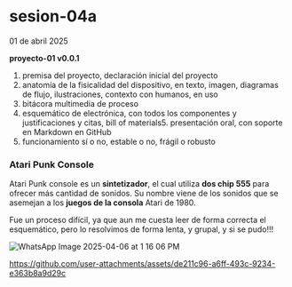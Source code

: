 # sesion-04a
01 de abril 2025

**proyecto-01 v0.0.1**

1. premisa del proyecto, declaración inicial del proyecto
2.  anatomía de la fisicalidad del dispositivo, en texto, imagen, diagramas de flujo, ilustraciones, contexto con humanos, en uso
3. bitácora multimedia de proceso 
4. esquemático de electrónica, con todos los componentes y justificaciones y citas, bill of materials5.  presentación oral, con soporte en Markdown en GitHub
6.  funcionamiento sí o no, estable o no, frágil o robusto

  ### Atari Punk Console 
  Atari Punk console es un **sintetizador**, el cual utiliza **dos chip 555** para ofrecer más cantidad de sonidos. Su nombre viene de los sonidos que se asemejan a los **juegos de la 
  consola** Atari de 1980.

  
  Fue un proceso difícil, ya que aun me cuesta leer de forma correcta el esquemático, pero lo resolvimos de forma lenta, y grupal, y si se pudo!!!  



![WhatsApp Image 2025-04-06 at 1 16 06 PM](https://github.com/user-attachments/assets/a3683140-06df-498d-a1c9-38ddb1c2721a)


https://github.com/user-attachments/assets/de211c96-a6ff-493c-9234-e363b8a9d29c

